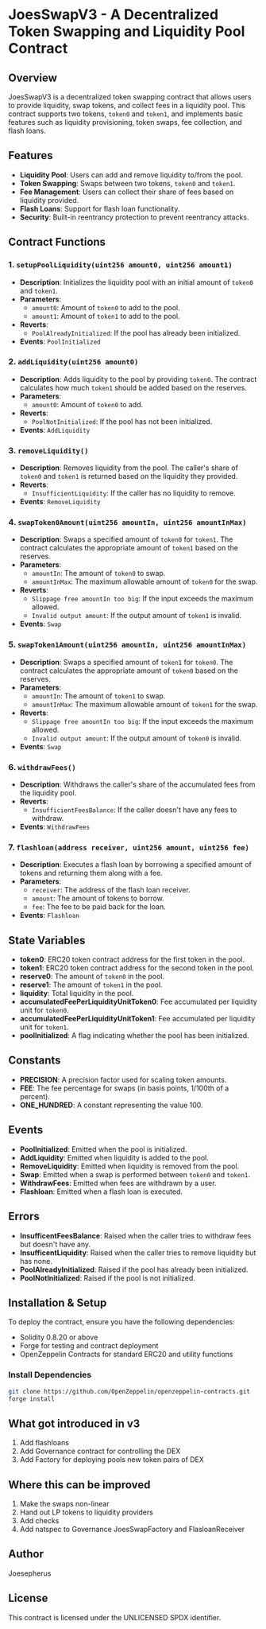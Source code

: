 # JoesSwapV3 - A Decentralized Token Swapping and Liquidity Pool Contract

## Overview
JoesSwapV3 is a decentralized token swapping contract that allows users to provide liquidity, swap tokens, and collect fees in a liquidity pool. This contract supports two tokens, `token0` and `token1`, and implements basic features such as liquidity provisioning, token swaps, fee collection, and flash loans.


## Features
- **Liquidity Pool**: Users can add and remove liquidity to/from the pool.
- **Token Swapping**: Swaps between two tokens, `token0` and `token1`.
- **Fee Management**: Users can collect their share of fees based on liquidity provided.
- **Flash Loans**: Support for flash loan functionality.
- **Security**: Built-in reentrancy protection to prevent reentrancy attacks.

## Contract Functions

### 1. `setupPoolLiquidity(uint256 amount0, uint256 amount1)`
- **Description**: Initializes the liquidity pool with an initial amount of `token0` and `token1`.
- **Parameters**:
  - `amount0`: Amount of `token0` to add to the pool.
  - `amount1`: Amount of `token1` to add to the pool.
- **Reverts**: 
  - `PoolAlreadyInitialized`: If the pool has already been initialized.
- **Events**: `PoolInitialized`

### 2. `addLiquidity(uint256 amount0)`
- **Description**: Adds liquidity to the pool by providing `token0`. The contract calculates how much `token1` should be added based on the reserves.
- **Parameters**:
  - `amount0`: Amount of `token0` to add.
- **Reverts**:
  - `PoolNotInitialized`: If the pool has not been initialized.
- **Events**: `AddLiquidity`

### 3. `removeLiquidity()`
- **Description**: Removes liquidity from the pool. The caller's share of `token0` and `token1` is returned based on the liquidity they provided.
- **Reverts**:
  - `InsufficientLiquidity`: If the caller has no liquidity to remove.
- **Events**: `RemoveLiquidity`

### 4. `swapToken0Amount(uint256 amountIn, uint256 amountInMax)`
- **Description**: Swaps a specified amount of `token0` for `token1`. The contract calculates the appropriate amount of `token1` based on the reserves.
- **Parameters**:
  - `amountIn`: The amount of `token0` to swap.
  - `amountInMax`: The maximum allowable amount of `token0` for the swap.
- **Reverts**:
  - `Slippage free amountIn too big`: If the input exceeds the maximum allowed.
  - `Invalid output amount`: If the output amount of `token1` is invalid.
- **Events**: `Swap`

### 5. `swapToken1Amount(uint256 amountIn, uint256 amountInMax)`
- **Description**: Swaps a specified amount of `token1` for `token0`. The contract calculates the appropriate amount of `token0` based on the reserves.
- **Parameters**:
  - `amountIn`: The amount of `token1` to swap.
  - `amountInMax`: The maximum allowable amount of `token1` for the swap.
- **Reverts**:
  - `Slippage free amountIn too big`: If the input exceeds the maximum allowed.
  - `Invalid output amount`: If the output amount of `token0` is invalid.
- **Events**: `Swap`

### 6. `withdrawFees()`
- **Description**: Withdraws the caller's share of the accumulated fees from the liquidity pool.
- **Reverts**:
  - `InsufficientFeesBalance`: If the caller doesn't have any fees to withdraw.
- **Events**: `WithdrawFees`

### 7. `flashloan(address receiver, uint256 amount, uint256 fee)`
- **Description**: Executes a flash loan by borrowing a specified amount of tokens and returning them along with a fee.
- **Parameters**:
  - `receiver`: The address of the flash loan receiver.
  - `amount`: The amount of tokens to borrow.
  - `fee`: The fee to be paid back for the loan.
- **Events**: `Flashloan`

## State Variables
- **token0**: ERC20 token contract address for the first token in the pool.
- **token1**: ERC20 token contract address for the second token in the pool.
- **reserve0**: The amount of `token0` in the pool.
- **reserve1**: The amount of `token1` in the pool.
- **liquidity**: Total liquidity in the pool.
- **accumulatedFeePerLiquidityUnitToken0**: Fee accumulated per liquidity unit for `token0`.
- **accumulatedFeePerLiquidityUnitToken1**: Fee accumulated per liquidity unit for `token1`.
- **poolInitialized**: A flag indicating whether the pool has been initialized.

## Constants
- **PRECISION**: A precision factor used for scaling token amounts.
- **FEE**: The fee percentage for swaps (in basis points, 1/100th of a percent).
- **ONE_HUNDRED**: A constant representing the value 100.

## Events
- **PoolInitialized**: Emitted when the pool is initialized.
- **AddLiquidity**: Emitted when liquidity is added to the pool.
- **RemoveLiquidity**: Emitted when liquidity is removed from the pool.
- **Swap**: Emitted when a swap is performed between `token0` and `token1`.
- **WithdrawFees**: Emitted when fees are withdrawn by a user.
- **Flashloan**: Emitted when a flash loan is executed.

## Errors
- **InsufficentFeesBalance**: Raised when the caller tries to withdraw fees but doesn't have any.
- **InsufficentLiquidity**: Raised when the caller tries to remove liquidity but has none.
- **PoolAlreadyInitialized**: Raised if the pool has already been initialized.
- **PoolNotInitialized**: Raised if the pool is not initialized.

## Installation & Setup

To deploy the contract, ensure you have the following dependencies:

- Solidity 0.8.20 or above
- Forge for testing and contract deployment
- OpenZeppelin Contracts for standard ERC20 and utility functions

### Install Dependencies

```bash
git clone https://github.com/OpenZeppelin/openzeppelin-contracts.git
forge install
```


## What got introduced in v3
1. Add flashloans
2. Add Governance contract for controlling the DEX
3. Add Factory for deploying pools new token pairs of DEX

## Where this can be improved
1. Make the swaps non-linear
2. Hand out LP tokens to liquidity providers
3. Add checks
4. Add natspec to Governance JoesSwapFactory and FlasloanReceiver


## Author
Joesepherus

## License
This contract is licensed under the UNLICENSED SPDX identifier.
